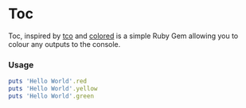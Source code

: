 # Toc

Toc, inspired by [tco](https://github.com/pazdera/tco) and [colored](https://github.com/defunkt/colored) is a simple Ruby Gem allowing you to colour any outputs to the console.

### Usage

```ruby
puts 'Hello World'.red
puts 'Hello World'.yellow
puts 'Hello World'.green
```
